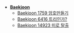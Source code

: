 - [**Baekjoon**](/Algorithm/Baekjoon/)
    - [Baekjoon 1759 암호만들기](/Algorithm/Baekjoon/p1759)
    - [Baekjoon 6416 트리인가?](/Algorithm/Baekjoon/p6416)
    - [Baekjoon 14923 미로 탈출](/Algorithm/Baekjoon/p14923)
